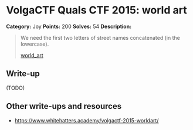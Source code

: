 # VolgaCTF Quals CTF 2015: world art

**Category:** Joy
**Points:** 200
**Solves:** 54
**Description:**

> We need the first two letters of street names concatenated (in the lowercase).
> 
> [world_art](http://files.2015.volgactf.ru/world_art/world_art.rar)

## Write-up

(TODO)

## Other write-ups and resources

* <https://www.whitehatters.academy/volgactf-2015-worldart/>
